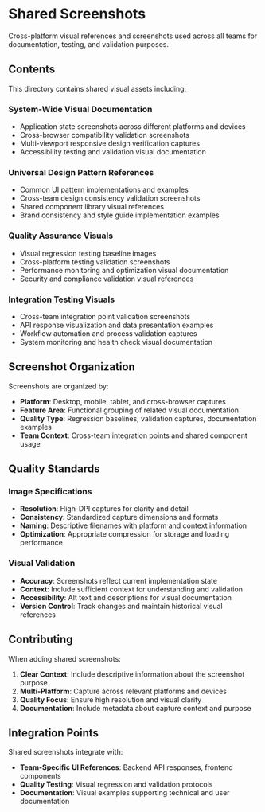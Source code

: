 # Shared Screenshots

Cross-platform visual references and screenshots used across all teams for documentation, testing, and validation purposes.

## Contents

This directory contains shared visual assets including:

### System-Wide Visual Documentation

- Application state screenshots across different platforms and devices
- Cross-browser compatibility validation screenshots
- Multi-viewport responsive design verification captures
- Accessibility testing and validation visual documentation

### Universal Design Pattern References

- Common UI pattern implementations and examples
- Cross-team design consistency validation screenshots
- Shared component library visual references
- Brand consistency and style guide implementation examples

### Quality Assurance Visuals

- Visual regression testing baseline images
- Cross-platform testing validation screenshots
- Performance monitoring and optimization visual documentation
- Security and compliance validation visual references

### Integration Testing Visuals

- Cross-team integration point validation screenshots
- API response visualization and data presentation examples
- Workflow automation and process validation captures
- System monitoring and health check visual documentation

## Screenshot Organization

Screenshots are organized by:

- **Platform**: Desktop, mobile, tablet, and cross-browser captures
- **Feature Area**: Functional grouping of related visual documentation
- **Quality Type**: Regression baselines, validation captures, documentation examples
- **Team Context**: Cross-team integration points and shared component usage

## Quality Standards

### Image Specifications

- **Resolution**: High-DPI captures for clarity and detail
- **Consistency**: Standardized capture dimensions and formats
- **Naming**: Descriptive filenames with platform and context information
- **Optimization**: Appropriate compression for storage and loading performance

### Visual Validation

- **Accuracy**: Screenshots reflect current implementation state
- **Context**: Include sufficient context for understanding and validation
- **Accessibility**: Alt text and descriptions for visual documentation
- **Version Control**: Track changes and maintain historical visual references

## Contributing

When adding shared screenshots:

1. **Clear Context**: Include descriptive information about the screenshot purpose
2. **Multi-Platform**: Capture across relevant platforms and devices
3. **Quality Focus**: Ensure high resolution and visual clarity
4. **Documentation**: Include metadata about capture context and purpose

## Integration Points

Shared screenshots integrate with:

- **Team-Specific UI References**: Backend API responses, frontend components
- **Quality Testing**: Visual regression and validation protocols
- **Documentation**: Visual examples supporting technical and user documentation
